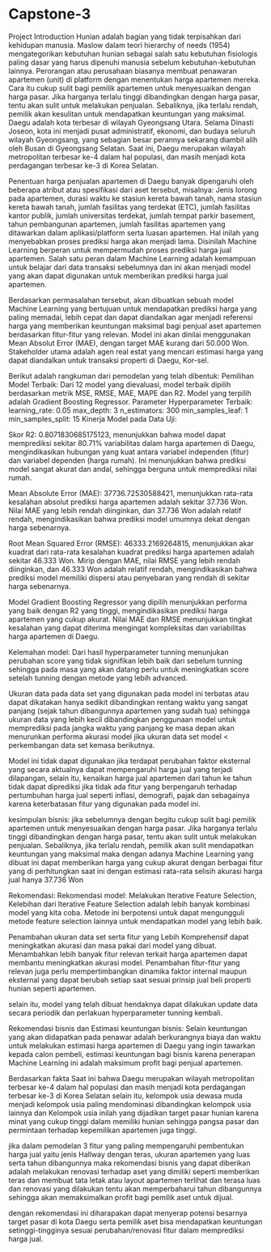# Capstone-3

Project Introduction
Hunian adalah bagian yang tidak terpisahkan dari kehidupan manusia. Maslow dalam teori hierarchy of needs (1954) mengategorikan kebutuhan hunian sebagai salah satu kebutuhan fisiologis paling dasar yang harus dipenuhi manusia sebelum kebutuhan-kebutuhan lainnya. Perorangan atau perusahaan biasanya membuat penawaran apartemen (unit) di platform dengan menentukan harga apartemen mereka. Cara itu cukup sulit bagi pemilik apartemen untuk menyesuaikan dengan harga pasar. Jika harganya terlalu tinggi dibandingkan dengan harga pasar, tentu akan sulit untuk melakukan penjualan. Sebaliknya, jika terlalu rendah, pemilik akan kesulitan untuk mendapatkan keuntungan yang maksimal. Daegu adalah kota terbesar di wilayah Gyeongsang Utara. Selama Dinasti Joseon, kota ini menjadi pusat administratif, ekonomi, dan budaya seluruh wilayah Gyeongsang, yang sebagian besar perannya sekarang diambil alih oleh Busan di Gyeongsang Selatan. Saat ini, Daegu merupakan wilayah metropolitan terbesar ke-4 dalam hal populasi, dan masih menjadi kota perdagangan terbesar ke-3 di Korea Selatan.

Penentuan harga penjualan apartemen di Daegu banyak dipengaruhi oleh beberapa atribut atau spesifikasi dari aset tersebut, misalnya: Jenis lorong pada apartemen, durasi waktu ke stasiun kereta bawah tanah, nama stasiun kereta bawah tanah, jumlah fasilitas yang terdekat (ETC), jumlah fasilitas kantor publik, jumlah universitas terdekat, jumlah tempat parkir basement, tahun pembangunan apartemen, jumlah fasilitas apartemen yang ditawarkan dalam aplikasi/platform serta luasan apartemen. Hal inilah yang menyebabkan proses prediksi harga akan menjadi lama. Disinilah Machine Learning berperan untuk mempermudah proses prediksi harga jual apartemen. Salah satu peran dalam Machine Learning adalah kemampuan untuk belajar dari data transaksi sebelumnya dan ini akan menjadi model yang akan dapat digunakan untuk memberikan prediksi harga jual apartemen.

Berdasarkan permasalahan tersebut, akan dibuatkan sebuah model Machine Learning yang bertujuan untuk mendapatkan prediksi harga yang paling memadai, lebih cepat dan dapat diandalkan agar menjadi referensi harga yang memberikan keuntungan maksimal bagi penjual aset apartemen berdasarkan fitur-fitur yang relevan. Model ini akan dinilai menggunakan Mean Absolut Error (MAE), dengan target MAE kurang dari 50.000 Won. Stakeholder utama adalah agen real estat yang mencari estimasi harga yang dapat diandalkan untuk transaksi properti di Daegu, Kor-sel.

Berikut adalah rangkuman dari pemodelan yang telah dibentuk:
Pemilihan Model Terbaik: Dari 12 model yang dievaluasi, model terbaik dipilih berdasarkan metrik MSE, RMSE, MAE, MAPE dan R2. Model yang terpilih adalah Gradient Boosting Regressor.
Parameter Hyperparameter Terbaik:
learning_rate: 0.05
max_depth: 3
n_estimators: 300
min_samples_leaf: 1
min_samples_split: 15
Kinerja Model pada Data Uji:

Skor R2: 0.8071830685175123,
menunjukkan bahwa model dapat memprediksi sekitar 80.71% variabilitas dalam harga apartemen di Daegu, mengindikasikan hubungan yang kuat antara variabel independen (fitur) dan variabel dependen (harga rumah). Ini menunjukkan bahwa prediksi model sangat akurat dan andal, sehingga berguna untuk memprediksi nilai rumah.

Mean Absolute Error (MAE): 37736.72530588421,
menunjukkan rata-rata kesalahan absolut prediksi harga apartemen adalah sekitar 37.736 Won. Nilai MAE yang lebih rendah diinginkan, dan 37.736 Won adalah relatif rendah, mengindikasikan bahwa prediksi model umumnya dekat dengan harga sebenarnya.

Root Mean Squared Error (RMSE): 46333.2169264815,
menunjukkan akar kuadrat dari rata-rata kesalahan kuadrat prediksi harga apartemen adalah sekitar 46.333 Won. Mirip dengan MAE, nilai RMSE yang lebih rendah diinginkan, dan 46.333 Won adalah relatif rendah, mengindikasikan bahwa prediksi model memiliki dispersi atau penyebaran yang rendah di sekitar harga sebenarnya.

Model Gradient Boosting Regressor yang dipilih menunjukkan performa yang baik dengan R2 yang tinggi, mengindikasikan prediksi harga apartemen yang cukup akurat. Nilai MAE dan RMSE menunjukkan tingkat kesalahan yang dapat diterima mengingat kompleksitas dan variabilitas harga apartemen di Daegu.

Kelemahan model:
Dari hasil hyperparameter tunning menunjukan perubahan score yang tidak signifikan lebih baik dari sebelum tunning sehingga pada masa yang akan datang perlu untuk meningkatkan score setelah tunning dengan metode yang lebih advanced.

Ukuran data pada data set yang digunakan pada model ini terbatas atau dapat dikatakan hanya sedikit dibandingkan rentang waktu yang sangat panjang (sejak tahun dibangunnya apartemen yang sudah tua) sehingga ukuran data yang lebih kecil dibandingkan penggunaan model untuk memprediksi pada jangka waktu yang panjang ke masa depan akan menurunkan performa akurasi model jika ukuran data set model < perkembangan data set kemasa berikutnya.

Model ini tidak dapat digunakan jika terdapat perubahan faktor eksternal yang secara aktualnya dapat mempengaruhi harga jual yang terjadi dilapangan, selain itu, kenaikan harga jual apartemen dari tahun ke tahun tidak dapat diprediksi jika tidak ada fitur yang berpengaruh terhadap pertumbuhan harga jual seperti inflasi, demografi, pajak dan sebagainya karena keterbatasan fitur yang digunakan pada model ini.

kesimpulan bisnis:
jika sebelumnya dengan begitu cukup sulit bagi pemilik apartemen untuk menyesuaikan dengan harga pasar. Jika harganya terlalu tinggi dibandingkan dengan harga pasar, tentu akan sulit untuk melakukan penjualan. Sebaliknya, jika terlalu rendah, pemilik akan sulit mendapatkan keuntungan yang maksimal maka dengan adanya Machine Learning yang dibuat ini dapat memberikan harga yang cukup akurat dengan berbagai fitur yang di perhitungkan saat ini dengan estimasi rata-rata selisih akurasi harga jual hanya 37.736 Won

Rekomendasi:
Rekomendasi model:
Melakukan Iterative Feature Selection, Kelebihan dari Iterative Feature Selection adalah lebih banyak kombinasi model yang kita coba. Metode ini berpotensi untuk dapat mengungguli metode feature selection lainnya untuk mendapatkan model yang lebih baik.

Penambahan ukuran data set serta fitur yang Lebih Komprehensif dapat meningkatkan akurasi dan masa pakai dari model yang dibuat. Menambahkan lebih banyak fitur relevan terkait harga apartemen dapat membantu meningkatkan akurasi model. Penambahan fitur-fitur yang relevan juga perlu mempertimbangkan dinamika faktor internal maupun eksternal yang dapat berubah setiap saat sesuai prinsip jual beli properti hunian seperti apartemen.

selain itu, model yang telah dibuat hendaknya dapat dilakukan update data secara periodik dan perlakuan hyperparameter tunning kembali.

Rekomendasi bisnis dan Estimasi keuntungan bisnis:
Selain keuntungan yang akan didapatkan pada penawar adalah berkurangnya biaya dan waktu untuk melakukan estimasi harga apartemen di Daegu yang ingin tawarkan kepada calon pembeli, estimasi keuntungan bagi bisnis karena penerapan Machine Learning ini adalah maksimum profit bagi penjual apartemen.

Berdasarkan fakta Saat ini bahwa Daegu merupakan wilayah metropolitan terbesar ke-4 dalam hal populasi dan masih menjadi kota perdagangan terbesar ke-3 di Korea Selatan selain itu, kelompok usia dewasa muda menjadi kelompok usia paling mendominasi dibandingkan kelompok usia lainnya dan Kelompok usia inilah yang dijadikan target pasar hunian karena minat yang cukup tinggi dalam memiliki hunian sehingga pangsa pasar dan permintaan terhadap kepemilikan apartemen juga tinggi.

jika dalam pemodelan 3 fitur yang paling mempengaruhi pembentukan harga jual yaitu jenis Hallway dengan teras, ukuran apartemen yang luas serta tahun dibangunnya maka rekomendasi bisnis yang dapat diberikan adalah melakukan renovasi terhadap aset yang dimiliki seperti memberikan teras dan membuat tata letak atau layout apartemen terlihat dan terasa luas dan renovasi yang dilakukan tentu akan memperbaharui tahun dibangunnya sehingga akan memaksimalkan profit bagi pemilik aset untuk dijual.

dengan rekomendasi ini diharapakan dapat menyerap potensi besarnya target pasar di kota Daegu serta pemilik aset bisa mendapatkan keuntungan setinggi-tingginya sesuai perubahan/renovasi fitur dalam memprediksi harga jual.
